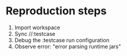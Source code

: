 # Reproduction steps

1. Import workspace
2. Sync //:testcase 
3. Debug the :testcase run configuration
4. Observe error: "error parsing runtime jars"

